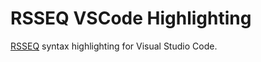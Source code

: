 # RSSEQ VSCode Highlighting
[RSSEQ](https://github.com/ThemeParkWorld/OpenTPW/wiki/RSSEQ) syntax highlighting for Visual Studio Code.
